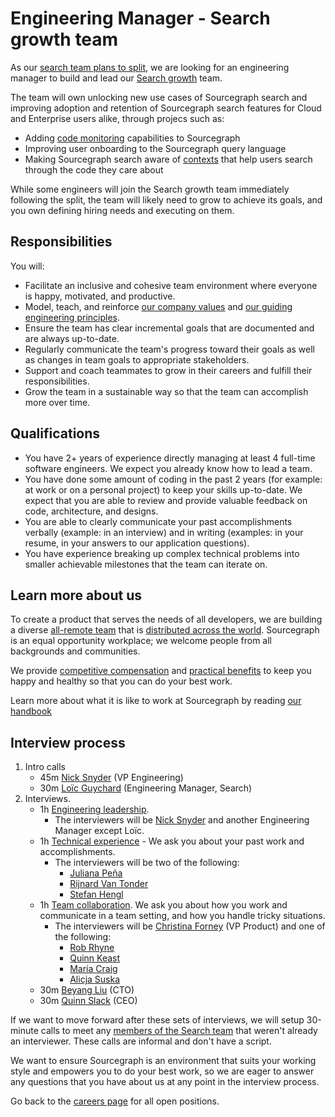 # Engineering Manager - Search growth team

As our [search team plans to split](../search/index.md#growth-plan), we are looking for an engineering manager to build and lead our [Search growth](../search/index.md#search-growth) team.

The team will own unlocking new use cases of Sourcegraph search and improving adoption and retention of Sourcegraph search features for Cloud and Enterprise users alike, through projecs such as:

- Adding [code monitoring](https://docs.google.com/document/d/1_R5DgpUkxyZilsJ9vBQm5cvRPT2udc3tZIPg2q3cnZU/edit) capabilities to Sourcegraph
- Improving user onboarding to the Sourcegraph query language
- Making Sourcegraph search aware of [contexts](https://docs.google.com/document/d/1mlxy7Fy19Q2yua7Fjg0xCda1c07f9RoR8rXxU22Ni60/edit) that help users search through the code they care about

While some engineers will join the Search growth team immediately following the split, the team will likely need to grow to achieve its goals, and you own defining hiring needs and executing on them.

## Responsibilities

You will:

- Facilitate an inclusive and cohesive team environment where everyone is happy, motivated, and productive.
- Model, teach, and reinforce [our company values](../../../company/values.md) and [our guiding engineering principles](../index.md#guiding-principles).
- Ensure the team has clear incremental goals that are documented and are always up-to-date.
- Regularly communicate the team's progress toward their goals as well as changes in team goals to appropriate stakeholders.
- Support and coach teammates to grow in their careers and fulfill their responsibilities.
- Grow the team in a sustainable way so that the team can accomplish more over time.

## Qualifications

- You have 2+ years of experience directly managing at least 4 full-time software engineers. We expect you already know how to lead a team.
- You have done some amount of coding in the past 2 years (for example: at work or on a personal project) to keep your skills up-to-date. We expect that you are able to review and provide valuable feedback on code, architecture, and designs.
- You are able to clearly communicate your past accomplishments verbally (example: in an interview) and in writing (examples: in your resume, in your answers to our application questions).
- You have experience breaking up complex technical problems into smaller achievable milestones that the team can iterate on.

## Learn more about us

To create a product that serves the needs of all developers, we are building a diverse [all-remote team](../../../company/remote/index.md) that is [distributed across the world](../../../company/team/index.md). Sourcegraph is an equal opportunity workplace; we welcome people from all backgrounds and communities.

We provide [competitive compensation](../../people-ops/compensation.md) and [practical benefits](../../people-ops/benefits-and-perks.md) to keep you happy and healthy so that you can do your best work.

Learn more about what it is like to work at Sourcegraph by reading [our handbook](../../index.md)

## Interview process

<!-- 1. You [apply here](#todo). --><!-- This is commented out because we will be focusing on referrals and outbound candidates at first. -->

1. Intro calls
   - 45m [Nick Snyder](../../../company/team/index.md#nick-snyder-he-him) (VP Engineering)
   - 30m [Loïc Guychard](../../../company/team/index.md#loic-guychard) (Engineering Manager, Search)
1. Interviews.
   - 1h [Engineering leadership](engineering-leadership.md).
     - The interviewers will be [Nick Snyder](../../../company/team/index.md#nick-snyder-he-him) and another Engineering Manager except Loïc.
   - 1h [Technical experience](https://github.com/sourcegraph/interviews/blob/master/engineering/technical-experience.md) - We ask you about your past work and accomplishments.
     - The interviewers will be two of the following:
       - [Juliana Peña](../../../company/team/index.md##juliana-peña-she-her)
       - [Rijnard Van Tonder](../../../company/team/index.md#rijnard-van-tonder)
       - [Stefan Hengl](../../../company/team/index.md#stefan-hengl-he-him)
   - 1h [Team collaboration](https://github.com/sourcegraph/interviews/blob/master/engineering/team-collaboration.md). We ask you about how you work and communicate in a team setting, and how you handle tricky situations.
     - The interviewers will be [Christina Forney](../../../company/team/index.md##christina-forney-she-her) (VP Product) and one of the following:
       - [Rob Rhyne](../../../company/team/index.md#rob-rhyne)
       - [Quinn Keast](../../../company/team/index.md#quinn-keast-he-him)
       - [María Craig](../../../company/team/index.md#maría-craig-she-her)
       - [Alicja Suska](../../../company/team/index.md#alicja-suska-she-her)
   - 30m [Beyang Liu](../../../company/team/index.md#beyang-liu) (CTO)
   - 30m [Quinn Slack](../../../company/team/index.md#quinn-slack) (CEO)

If we want to move forward after these sets of interviews, we will setup 30-minute calls to meet any [members of the Search team](../search/index.md#members) that weren't already an interviewer. These calls are informal and don't have a script.

We want to ensure Sourcegraph is an environment that suits your working style and empowers you to do your best work, so we are eager to answer any questions that you have about us at any point in the interview process.

<!-- **[Click here to apply](#todo)** --><!-- This is commented out because we will be focusing on referrals and outbound candidates at first. -->

Go back to the [careers page](../../../company/careers.md) for all open positions.
